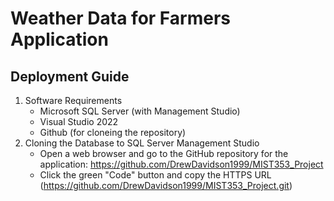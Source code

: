 # Weather Data for Farmers Application 

## Deployment Guide 
1. Software Requirements
   - Microsoft SQL Server (with Management Studio)
   - Visual Studio 2022
   - Github (for cloneing the repository)
2. Cloning the Database to SQL Server Management Studio
   - Open a web browser and go to the GitHub repository for the application: https://github.com/DrewDavidson1999/MIST353_Project
   - Click the green "Code" button and copy the HTTPS URL (https://github.com/DrewDavidson1999/MIST353_Project.git)

